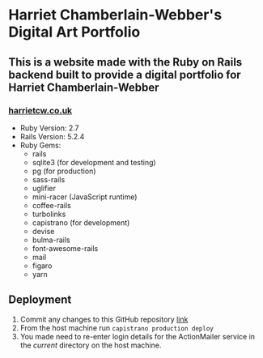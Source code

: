 # Harriet Chamberlain-Webber's Digital Art Portfolio

## This is a website made with the Ruby on Rails backend built to provide a digital portfolio for Harriet Chamberlain-Webber
 ### [harrietcw.co.uk](<http://harrietcw.co.uk>)

 - Ruby Version: 2.7
 - Rails Version: 5.2.4
 - Ruby Gems: 
   + rails
   + sqlite3 (for development and testing)
   + pg (for production)
   + sass-rails
   + uglifier
   + mini-racer (JavaScript runtime)
   + coffee-rails
   + turbolinks
   + capistrano (for development)
   + devise
   + bulma-rails
   + font-awesome-rails
   + mail
   + figaro
   + yarn

## Deployment
  
  1. Commit any changes to this GitHub repository [link](<https://github.com/guyus15/art-website>)
  2. From the host machine run `capistrano production deploy`
  3. You made need to re-enter login details for the ActionMailer service in the *current* directory on the host machine.

